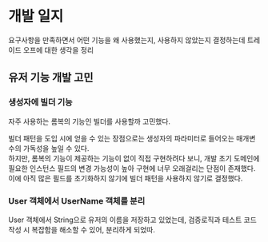 # 개발 일지

요구사항을 만족하면서 어떤 기능을 왜 사용했는지, 사용하지 않았는지 결정하는데 트레이드 오프에 대한 생각을 정리

## 유저 기능 개발 고민
### 생성자에 빌더 기능
자주 사용하는 롬복의 기능인 빌더를 사용할까 고민했다. 

빌더 패턴을 도입 시에 얻을 수 있는 장점으로는 생성자의 파라미터로 들어오는 매개변수의 가독성을 높일 수 있다.   
하지만, 롬복의 기능이 제공하는 기능이 없이 직접 구현하려다 보니, 개발 초기 도메인에 필요한 인스턴스 필드의 
변경 가능성이 높아 구현에 너무 오래걸리는 단점이 존재했다. 이에 아직 많은 필드를 초기화하지 않기에 빌더 패턴을 
사용하지 않기로 결정했다.

### User 객체에서 UserName 객체를 분리   

User 객체에서 String으로 유저의 이름을 저장하고 있었는데, 검증로직과 테스트 코드 작성 시 복잡함을 해소할 수 있어, 분리하게 되었따.